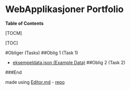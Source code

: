 # WebApplikasjoner Portfolio


**Table of Contents**

[TOCM]

[TOC]

#Obliger (Tasks)
##Oblig 1 (Task 1)
- [eksempeldata.json (Example Data)](https://github.com/Eirik00/webapplikasjoner-portfolio/blob/portfolio-v1/obliger/oblig1/eksempeldata.json)
##Oblig 2 (Task 2)

###End

made using [Editor.md](https://pandao.github.io/editor.md/en.html) - [repo](https://github.com/pandao/editor.md)
